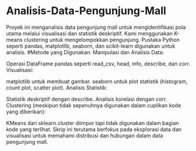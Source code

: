 # Analisis-Data-Pengunjung-Mall
 Proyek ini menganalisis data pengunjung mall untuk mengidentifikasi pola utama melalui visualisasi dan statistik deskriptif. Kami menggunakan K-means clustering untuk mengelompokkan pengunjung. Pustaka Python seperti pandas, matplotlib, seaborn, dan scikit-learn digunakan untuk analisis.
#Metode yang Digunakan:
Manipulasi dan Analisis Data:

Operasi DataFrame pandas seperti read_csv, head, info, describe, dan corr.
Visualisasi:

matplotlib untuk membuat gambar.
seaborn untuk plot statistik (histogram, count plot, scatter plot).
Analisis Statistik:

Statistik deskriptif dengan describe.
Analisis korelasi dengan corr.
Clustering (meskipun tidak sepenuhnya digunakan dalam cuplikan kode yang diberikan):

KMeans dari sklearn.cluster diimpor tapi tidak digunakan dalam bagian kode yang terlihat.
Skrip ini terutama berfokus pada eksplorasi data dan visualisasi untuk memahami distribusi dan hubungan dalam data pengunjung mall.
